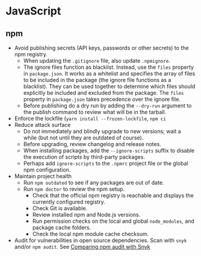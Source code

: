 # JavaScript

## npm

* Avoid publishing secrets (API keys, passwords or other secrets) to the npm registry. 
  * When updating the `.gitignore` file, also update `.npmignore`.
  * The ignore files function as blacklist. Instead, use the `files` property in `package.json`. It works as a whitelist and specifies the array of files to be included in the package (the ignore file functions as a blacklist). They can be used together to determine which files should explicitly be included and excluded from the package. The `files` property in `package.json` takes precedence over the ignore file.
  * Before publishing do a dry run by adding the `--dry-run` argument to the publish command to review what will be in the tarball.
* Enforce the lockfile (`yarn install --frozen-lockfile`, `npm ci`
* Reduce attack surface
  * Do not immediately and blindly upgrade to new versions; wait a while (but not until they are outdated of course).
  * Before upgrading, review changelog and release notes.
  * When installing packages, add the `--ignore-scripts` suffix to disable the execution of scripts by third-party packages.
  * Perhaps add `ignore-scripts` to the `.npmrc` project file or the global npm configuration.
* Maintain project health
  * Run `npm outdated` to see if any packages are out of date.
  * Run `npm doctor` to review the npm setup.
    * Check that the official npm registry is reachable and displays the currently configured registry.
    * Check Git is available.
    * Review installed npm and Node.js versions.
    * Run permission checks on the local and global `node_modules`, and package cache folders.
    * Check the local npm module cache checksum.
* Audit for vulnerabilities in open source dependencies. Scan with `snyk` and/or `npm audit`. See [Comparing npm audit with Snyk](https://www.nearform.com/blog/comparing-npm-audit-with-snyk/)
